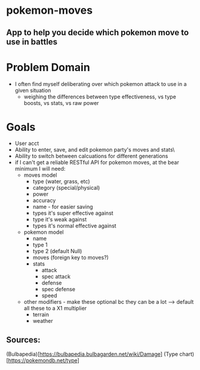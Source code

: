 # pokemon-moves
## App to help you decide which pokemon move to use in battles

# Problem Domain
- I often find myself deliberating over which pokemon attack to use in a given situation
  - weighing the differences between type effectiveness, vs type boosts, vs stats, vs raw power
  
# Goals
- User acct
- Ability to enter, save, and edit pokemon party's moves and stats\
- Ability to switch between calcuations for different generations
- if I can't get a reliable RESTful API for pokemon moves, at the bear minimum I will need:
  - moves model
    - type (water, grass, etc)
    - category (special/physical)
    - power
    - accuracy
    - name - for easier saving
    - types it's super effective against
    - type it's weak against
    - types it's normal effective against
  - pokemon model
    - name
    - type 1
    - type 2 (default Null)
    - moves (foreign key to moves?)
    - stats
        - attack
        - spec attack
        - defense
        - spec defense
        - speed
   - other modifiers - make these optional bc they can be a lot --> default all these to a X1 multiplier
      - terrain
      - weather
      
## Sources:
(Bulbapedia)[https://bulbapedia.bulbagarden.net/wiki/Damage]
(Type chart)[https://pokemondb.net/type]
